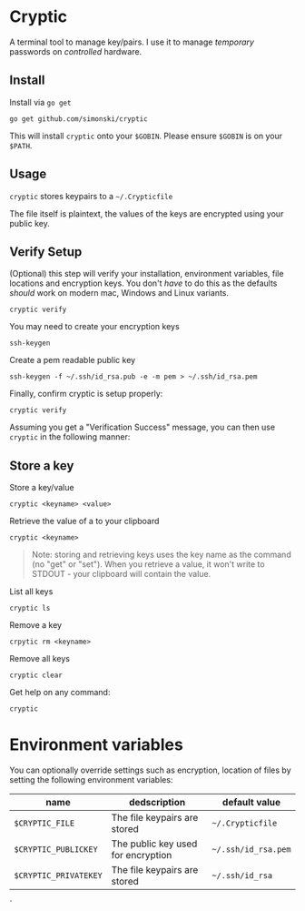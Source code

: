 # Cryptic

A terminal tool to manage key/pairs. I use it to manage *temporary* passwords on *controlled* hardware.

## Install

Install via `go get`

	go get github.com/simonski/cryptic

This will install `cryptic` onto your `$GOBIN`. Please ensure `$GOBIN` is on your `$PATH`.

## Usage

`cryptic` stores keypairs to a `~/.Crypticfile`

The file itself is plaintext, the values of the keys are encrypted using your public key.


## Verify Setup

(Optional) this step will verify your installation, environment variables, file locations and encryption keys. You don't *have* to do this as the defaults *should* work on modern mac, Windows and Linux variants.

	cryptic verify

You may need to create your encryption keys

	ssh-keygen

Create a pem readable public key

	ssh-keygen -f ~/.ssh/id_rsa.pub -e -m pem > ~/.ssh/id_rsa.pem

Finally, confirm cryptic is setup properly:

	cryptic verify

Assuming you get a "Verification Success" message, you can then use `cryptic` in the following manner:

## Store a key

Store a key/value

	cryptic <keyname> <value>

Retrieve the value of a to your clipboard

	cryptic <keyname>

> Note: storing and retrieving keys uses the key name as the command (no "get" or "set").  When you retrieve a value, it won't write to STDOUT - your clipboard will contain the value.

List all keys

	cryptic ls

Remove a key

	crpytic rm <keyname>

Remove all keys

	cryptic clear

Get help on any command:

	cryptic

# Environment variables

You can optionally override settings such as encryption, location of files by setting the following environment variables:

|name|dedscription|default value|
-----|------------|-------------|
`$CRYPTIC_FILE`|The file keypairs are stored|`~/.Crypticfile`
`$CRYPTIC_PUBLICKEY`|The public key used for encryption|`~/.ssh/id_rsa.pem`
`$CRYPTIC_PRIVATEKEY`|The file keypairs are stored|`~/.ssh/id_rsa`


`
